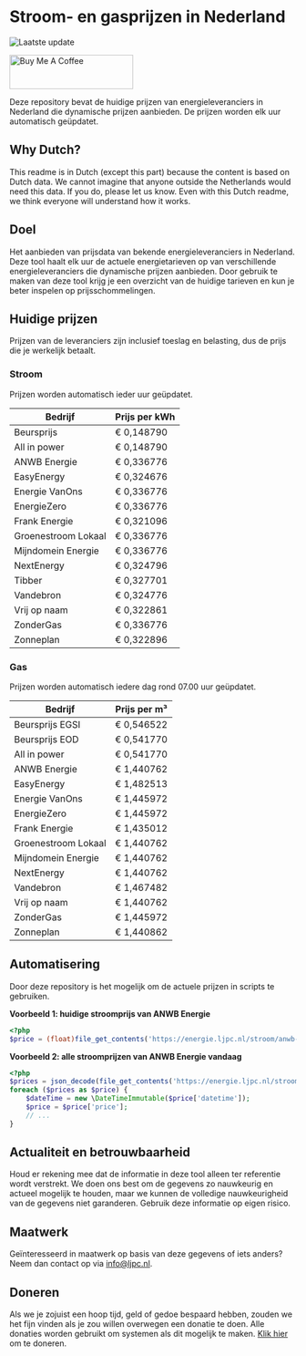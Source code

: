 # Stroom- en gasprijzen in Nederland

![Laatste update](https://img.shields.io/badge/laatste%20update-2025--02--09%2015%3A00%20CET-brightgreen)

<a href="https://www.buymeacoffee.com/Lars-" target="_blank"><img src="https://cdn.buymeacoffee.com/buttons/v2/default-orange.png" alt="Buy Me A Coffee" height="60" style="height: 60px !important;width: 217px !important;" ></a>

Deze repository bevat de huidige prijzen van energieleveranciers in Nederland die dynamische prijzen aanbieden. De prijzen worden elk uur automatisch geüpdatet.

## Why Dutch?

This readme is in Dutch (except this part) because the content is based on Dutch data. We cannot imagine that anyone outside the Netherlands would need this data. If you do, please let us know. Even with this Dutch readme, we think
everyone will understand how it works.

## Doel

Het aanbieden van prijsdata van bekende energieleveranciers in Nederland. Deze tool haalt elk uur de actuele energietarieven op van verschillende energieleveranciers die dynamische prijzen aanbieden. Door gebruik te maken van deze tool
krijg je een overzicht van de huidige tarieven en kun je beter inspelen op prijsschommelingen.

## Huidige prijzen

Prijzen van de leveranciers zijn inclusief toeslag en belasting, dus de prijs die je werkelijk betaalt.

### Stroom

Prijzen worden automatisch ieder uur geüpdatet.

 Bedrijf | Prijs per kWh 
---------|---------------
Beursprijs | € 0,148790
All in power | € 0,148790
ANWB Energie | € 0,336776
EasyEnergy | € 0,324676
Energie VanOns | € 0,336776
EnergieZero | € 0,336776
Frank Energie | € 0,321096
Groenestroom Lokaal | € 0,336776
Mijndomein Energie | € 0,336776
NextEnergy | € 0,324796
Tibber | € 0,327701
Vandebron | € 0,324776
Vrij op naam | € 0,322861
ZonderGas | € 0,336776
Zonneplan | € 0,322896


### Gas

Prijzen worden automatisch iedere dag rond 07.00 uur geüpdatet.

 Bedrijf | Prijs per m³ 
---------|--------------
Beursprijs EGSI | € 0,546522
Beursprijs EOD | € 0,541770
All in power | € 0,541770
ANWB Energie | € 1,440762
EasyEnergy | € 1,482513
Energie VanOns | € 1,445972
EnergieZero | € 1,445972
Frank Energie | € 1,435012
Groenestroom Lokaal | € 1,440762
Mijndomein Energie | € 1,440762
NextEnergy | € 1,440762
Vandebron | € 1,467482
Vrij op naam | € 1,440762
ZonderGas | € 1,445972
Zonneplan | € 1,440862


## Automatisering

Door deze repository is het mogelijk om de actuele prijzen in scripts te gebruiken.

**Voorbeeld 1: huidige stroomprijs van ANWB Energie**

```php
<?php
$price = (float)file_get_contents('https://energie.ljpc.nl/stroom/anwb-energie-nu.txt');

```

**Voorbeeld 2: alle stroomprijzen van ANWB Energie vandaag**

```php
<?php
$prices = json_decode(file_get_contents('https://energie.ljpc.nl/stroom/all-in-power-vandaag.json'),true);
foreach ($prices as $price) {
    $dateTime = new \DateTimeImmutable($price['datetime']);
    $price = $price['price'];
    // ...
}
```

## Actualiteit en betrouwbaarheid

Houd er rekening mee dat de informatie in deze tool alleen ter referentie wordt verstrekt. We doen ons best om de gegevens zo nauwkeurig en actueel mogelijk te houden, maar we kunnen de volledige nauwkeurigheid van de gegevens niet
garanderen. Gebruik deze informatie op eigen risico.

## Maatwerk

Geïnteresseerd in maatwerk op basis van deze gegevens of iets anders? Neem dan contact op
via [info@ljpc.nl](mailto:info@ljpc.nl?subject=Energie%20prijzen).

## Doneren

Als we je zojuist een hoop tijd, geld of gedoe bespaard hebben, zouden we het fijn vinden als je zou willen overwegen een
donatie te doen. Alle donaties worden gebruikt om systemen als dit mogelijk te
maken. [Klik hier](https://www.buymeacoffee.com/Lars-) om te doneren.

